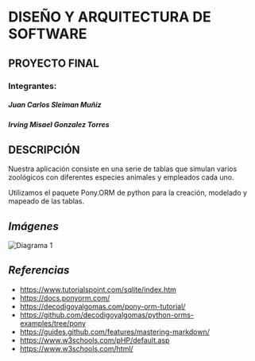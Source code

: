 # **DISEÑO Y ARQUITECTURA DE SOFTWARE**
## PROYECTO FINAL
### Integrantes:
##### Juan Carlos Sleiman Muñiz
##### Irving Misael Gonzalez Torres

## DESCRIPCIÓN

Nuestra aplicación consiste en una serie de tablas que simulan varios zoológicos con diferentes especies animales y empleados cada uno.

Utilizamos el paquete Pony.ORM de python para la creación, modelado y mapeado de las tablas.

## *Imágenes*
![Diagrama 1](https://github.com/JCSleiman/ProyectoDAS/Project/imagenes/diagrama1.png)


## *Referencias*
* https://www.tutorialspoint.com/sqlite/index.htm
* https://docs.ponyorm.com/
* https://decodigoyalgomas.com/pony-orm-tutorial/
* https://github.com/decodigoyalgomas/python-orms-examples/tree/pony
* https://guides.github.com/features/mastering-markdown/
* https://www.w3schools.com/pHP/default.asp
* https://www.w3schools.com/html/

